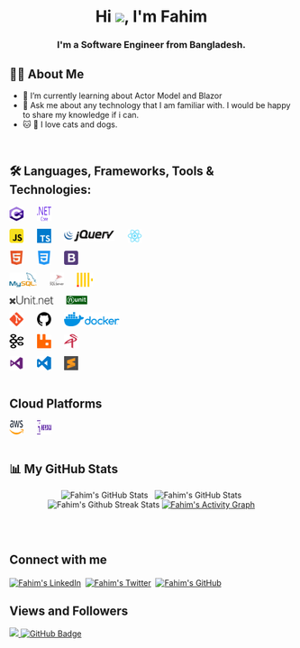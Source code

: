 <h1 align="center">Hi <img src="https://raw.githubusercontent.com/MartinHeinz/MartinHeinz/master/wave.gif" width="30px">, I'm Fahim</h1>
<h3 align="center">I'm a Software Engineer from Bangladesh.</h3>

## 🙋‍♂️ About Me
- 🌱 I’m currently learning about Actor Model and Blazor
- 💬 Ask me about any technology that I am familiar with. I would be happy to share my knowledge if i can.
- 🐱 🐶 I love cats and dogs.

<br />

## 🛠️ Languages, Frameworks, Tools & Technologies:

<a href="https://docs.microsoft.com/en-us/dotnet/csharp/"><img align="center" src="./assets/c-sharp.svg" alt="fahimalii | Skill | Language | CSharp" title="CSharp" height="25" width="25" /></a>&nbsp; &nbsp; &nbsp;
<a href="https://docs.microsoft.com/en-us/aspnet/core/?view=aspnetcore-5.0"><img align="center" src="./assets/dot-net-core.svg" alt="fahimalii | Skill | Framework | Dotnet" title="Dotnet" height="25" width="25" /></a>&nbsp; &nbsp; &nbsp;

<a href="https://www.javascript.com/"><img align="center" src="./assets/javascript.svg" alt="fahimalii | Skill | Language | Javascript" title="Javascript" height="25" width="25" /></a>&nbsp; &nbsp; &nbsp; 
<a href="https://www.typescriptlang.org/"><img align="center" src="./assets/typescript.svg" alt="fahimalii | Skill | Language | TypeScript" title="TypeScript" height="25" width="25" /></a>&nbsp; &nbsp; &nbsp;
<a href="https://code.jquery.com/"><img align="center" src="./assets/jquery.svg" alt="fahimalii | Skill | Library | Jquery" title="Jquery" height="20" /></a>&nbsp; &nbsp; &nbsp; 
<a href="https://reactjs.org/"><img align="center" src="./assets/react.svg" alt="fahimalii | Skill | Library | React JS" title="React JS" height="25" width="25" /></a>&nbsp; &nbsp; &nbsp; 

<a href="https://en.wikipedia.org/wiki/HTML"><img align="center" src="./assets/html.svg" alt="fahimalii | Skill | Language | HTML" title="HTML" height="25" width="25" /></a>&nbsp; &nbsp; &nbsp; 
<a href="https://en.wikipedia.org/wiki/CSS"><img align="center" src="./assets/css.svg" alt="fahimalii | Skill | Language | CSS" title="CSS" height="25" width="25" /></a>&nbsp; &nbsp; &nbsp; 
<a href="https://getbootstrap.com/"><img align="center" src="./assets/bootstrap.svg" alt="fahimalii | Skill | Framework | Bootstrap" title="Bootstrap" height="25" width="25" /></a>&nbsp; &nbsp; &nbsp;

<a href="https://www.mysql.com/"><img align="center" src="./assets/mysql.svg" alt="fahimalii | Skill | DBMS | MySql" title="MySql" height="25" /></a>&nbsp; &nbsp; &nbsp;
<a href="https://www.microsoft.com/en-us/sql-server/sql-server-2019"><img align="center" src="./assets/microsoft-sql-server.svg" alt="fahimalii | Skill | DBMS | MSSQL" title="MSSQL" height="25" /></a>&nbsp; &nbsp; &nbsp;
<a href="https://clickhouse.tech/"><img align="center" src="./assets/clickhouse.svg" alt="fahimalii | Skill | DBMS | ClickHouse" title="ClickHouse" height="25" /></a>&nbsp; &nbsp; &nbsp;

<a href="https://xunit.net/"><img align="center" src="./assets/xUnit.svg" alt="fahimalii | Skill | Framework | xUnit" title="xUnit" height="15" /></a>&nbsp; &nbsp; &nbsp;
<a href="https://nunit.org/"><img align="center" src="./assets/nunit.svg" alt="fahimalii | Skill | Framework | nunit" title="nunit" height="15" /></a>&nbsp; &nbsp; &nbsp;

<a href="https://git-scm.com/"><img align="center" src="./assets/git.svg" alt="fahimalii | Skill | Git" title="Git" height="25" /></a>&nbsp; &nbsp; &nbsp;
<a href="https://github.com/"><img align="center" src="./assets/github.svg" alt="fahimalii | Platform | GitHub" title="GitHub" height="25" /></a>&nbsp; &nbsp; &nbsp;
<a href="https://www.docker.com/"><img align="center" src="./assets/docker.svg" alt="fahimalii | Skill | Platform | Docker" title="Docker" height="25" /></a>&nbsp; &nbsp; &nbsp;

<a href="https://kafka.apache.org/"><img align="center" src="./assets/kafka.svg" alt="fahimalii | Technologies | Apache Kafka" title="Apache Kafka" height="25" width="25" /></a>&nbsp; &nbsp; &nbsp;
<a href="https://www.rabbitmq.com/"><img align="center" src="./assets/rabbitmq.svg" alt="fahimalii | Technologies | RabbitMQ" title="RabbitMQ" height="25" width="25" /></a>&nbsp; &nbsp; &nbsp;
<a href="https://min.io/"><img align="center" src="./assets/minio.svg" alt="fahimalii | Technologies | MinIO" title="MinIO" height="25" width="25" /></a>&nbsp; &nbsp; &nbsp;

<a href="https://visualstudio.microsoft.com/"><img align="center" src="./assets/visual-studio.svg" alt="fahimalii | Tools | Visual Studio" title="Visual Studio" height="25" width="25" /></a>&nbsp; &nbsp; &nbsp;
<a href="https://code.visualstudio.com/"><img align="center" src="./assets/visual-studio-code.svg" alt="fahimalii | Tools | Visual Studio Code" title="Visual Studio Code" height="25" width="25" /></a>&nbsp; &nbsp; &nbsp;
<a href="https://www.sublimetext.com/"><img align="center" src="./assets/sublime-text.svg" alt="fahimalii | Tools | Sublime Text" title="Sublime Text" height="25" width="25" /></a>&nbsp; &nbsp; &nbsp;
<br />
<br />

## Cloud Platforms
<a href="https://aws.amazon.com/"><img align="center" src="./assets/aws.svg" alt="fahimalii | Cloud Platform | AWS" title="AWS" height="25" width="25" /></a>&nbsp; &nbsp; &nbsp;
<a href="https://www.heroku.com/"><img align="center" src="./assets/heroku.svg" alt="fahimalii | Cloud Platform | Heroku" title="Heroku" height="25" width="25" /></a>&nbsp; &nbsp; &nbsp;
<br />
<br />

## 📊 My GitHub Stats

<p align="center">
  <img src="https://github-readme-stats.vercel.app/api?username=fahimalii&show_icons=true&hide_border=true&include_all_commits=true&count_private=true&theme=react&hide_border=true&bg_color=0D1117" alt="Fahim's GitHub Stats" height="180em">&nbsp;&nbsp;
  <img src="https://github-readme-stats.vercel.app/api/top-langs/?username=fahimalii&layout=compact&count_private=true&theme=react&hide_border=true&bg_color=0D1117" alt="Fahim's GitHub Stats" height="180em">
  <br />
  <img src="https://github-readme-streak-stats.herokuapp.com/?user=fahimalii&theme=black-ice&hide_border=true&stroke=0000&background=060A0CD0" alt="Fahim's Github Streak Stats" height="180em">
  <a href="https://github.com/Ashutosh00710/github-readme-activity-graph"><img alt="Fahim's Activity Graph" src="https://activity-graph.herokuapp.com/graph?username=fahimalii&bg_color=0D1117&color=5BCDEC&line=5BCDEC&point=FFFFFF&hide_border=true" /></a>
</p>

<br />
<br />

## Connect with me
<a href="https://linkedin.com/in/ahmedalifahim"><img align="center" src="https://img.icons8.com/fluent/48/000000/linkedin.png" alt="Fahim's LinkedIn" title="LinkedIn" height="25" width="25" /></a>&nbsp;
<a href="https://twitter.com/fahimalii"><img align="center" src="https://img.icons8.com/fluent/48/000000/twitter.png" alt="Fahim's Twitter" title="Twitter" height="25" width="25" /></a>&nbsp;
<a href="https://github.com/fahimalii"><img align="center" src="https://img.icons8.com/material-outlined/24/000000/github.png" alt="Fahim's GitHub" title="GitHub" height="25" width="25" /></a>&nbsp;
<br/>

## Views and Followers
<a href="https://github.com/Meghna-DAS/github-profile-views-counter">
    <img src="https://komarev.com/ghpvc/?username=fahimalii&style=flat-square">
</a>
<a href="https://github.com/fahimalii?tab=followers"><img src="https://img.shields.io/github/followers/fahimalii?label=Followers&style=social" alt="GitHub Badge"></a>